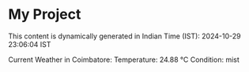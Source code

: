 # My Project

This content is dynamically generated in Indian Time (IST): 2024-10-29 23:06:04 IST


Current Weather in Coimbatore:
Temperature: 24.88 °C
Condition: mist

